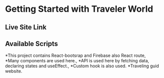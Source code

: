 # Getting Started with Traveler World

## Live Site Link


## Available Scripts
*This project contains React-bootsrap and Firebase also React route,
*Many components are used here.,
*API is used here by fetching data, declaring states and useEffect.,
*Custom hook is also used.
*Traveling guid website.